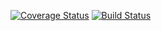[![Coverage Status](https://coveralls.io/repos/Mooser/quickstart/badge.svg?branch=master)](https://coveralls.io/r/Mooser/quickstart?branch=master)
[![Build Status](https://travis-ci.org/Mooser/quickstart.svg?branch=master)](https://travis-ci.org/Mooser/quickstart)